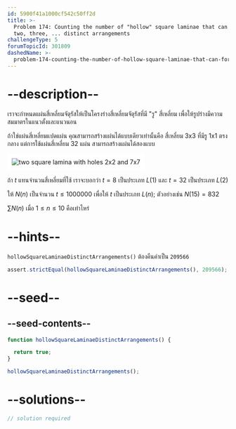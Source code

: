 ```yaml
---
id: 5900f41a1000cf542c50ff2d
title: >-
  Problem 174: Counting the number of "hollow" square laminae that can form one,
  two, three, ... distinct arrangements
challengeType: 5
forumTopicId: 301809
dashedName: >-
  problem-174-counting-the-number-of-hollow-square-laminae-that-can-form-one-two-three-----distinct-arrangements
---
```


# --description--

เราจะกำหนดแผ่นสี่เหลี่ยมจัตุรัสให้เป็นโครงร่างสี่เหลี่ยมจัตุรัสที่มี "รู" สี่เหลี่ยม เพื่อให้รูปร่างมีความสมมาตรในแนวตั้งและแนวนอน 

ถ้าใช่แผ่นสี่เหลี่ยมแปดแผ่น คุณสามารถสร้างแผ่นได้แบบเดียวเท่านั้นคือ สี่เหลี่ยม 3x3 ที่มีรู 1x1 ตรงกลาง แต่การใช้แผ่นสี่เหลี่ยม 32 แผ่น สามารถสร้างแผ่นได้สองแบบ

<img class="img-responsive center-block" alt="two square lamina with holes 2x2 and 7x7" src="https://cdn.freecodecamp.org/curriculum/project-euler/using-up-to-one-million-tiles-how-many-different-hollow-square-laminae-can-be-formed.gif" style="background-color: white; padding: 10px;">

ถ้า $t$ แทนจำนวนสี่เหลี่ยมที่ใช้ เราจะบอกว่า $t = 8$ เป็นประเภท $L(1)$ และ $t = 32$ เป็นประเภท $L(2)$

ให้ $N(n)$ เป็นจำนวน $t ≤ 1000000$ เพื่อให้ $t$ เป็นประเภท $L(n)$; ตัวอย่างเช่น $N(15) = 832$

$\sum N(n)$ เมื่อ $1 ≤ n ≤ 10$ คือเท่าไหร่

# --hints--

`hollowSquareLaminaeDistinctArrangements()` ต้องคืนค่าเป็น `209566`

```js
assert.strictEqual(hollowSquareLaminaeDistinctArrangements(), 209566);
```

# --seed--

## --seed-contents--

```js
function hollowSquareLaminaeDistinctArrangements() {

  return true;
}

hollowSquareLaminaeDistinctArrangements();
```

# --solutions--

```js
// solution required
```
